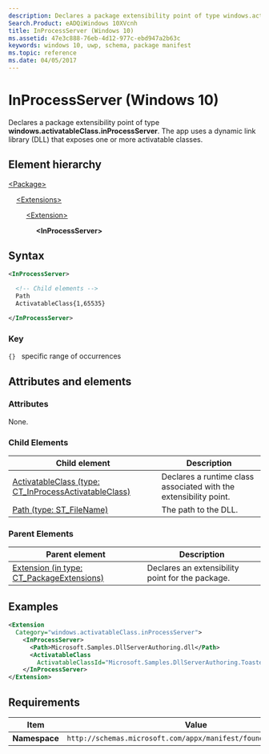 ```yaml
---
description: Declares a package extensibility point of type windows.activatableClass.inProcessServer (Windows 10).
Search.Product: eADQiWindows 10XVcnh
title: InProcessServer (Windows 10)
ms.assetid: 47e3c888-76eb-4d12-977c-ebd947a2b63c
keywords: windows 10, uwp, schema, package manifest
ms.topic: reference
ms.date: 04/05/2017
---
```


# InProcessServer (Windows 10)

Declares a package extensibility point of type **windows.activatableClass.inProcessServer**. The app uses a dynamic link library (DLL) that exposes one or more activatable classes.

## Element hierarchy

[\<Package\>](element-package.md)

&nbsp;&nbsp;&nbsp;&nbsp;[\<Extensions\>](element-extensions.md)

&nbsp;&nbsp;&nbsp;&nbsp; &nbsp;&nbsp;&nbsp;&nbsp;[\<Extension\>](element-extension.md)

&nbsp;&nbsp;&nbsp;&nbsp; &nbsp;&nbsp;&nbsp;&nbsp; &nbsp;&nbsp;&nbsp;&nbsp;**\<InProcessServer\>**

## Syntax

```xml
<InProcessServer>

  <!-- Child elements -->
  Path
  ActivatableClass{1,65535}

</InProcessServer>
```

### Key

`{}`   specific range of occurrences

## Attributes and elements

### Attributes

None.

### Child Elements

| Child element | Description |
|-|-|
| [ActivatableClass (type: CT_InProcessActivatableClass)](element-activatableclass.md) | Declares a runtime class associated with the extensibility point. |
| [Path (type: ST_FileName)](element-path.md) | The path to the DLL. |

### Parent Elements

| Parent element | Description |
|-|-|
| [Extension (in type: CT_PackageExtensions)](element-extension.md) | Declares an extensibility point for the package. |

## Examples

```xml
<Extension
  Category="windows.activatableClass.inProcessServer">
    <InProcessServer>
      <Path>Microsoft.Samples.DllServerAuthoring.dll</Path>
      <ActivatableClass
        ActivatableClassId="Microsoft.Samples.DllServerAuthoring.Toaster" ThreadingModel="both" />
    </InProcessServer>
</Extension>
```

## Requirements

| Item  | Value  |
|--|--|
| **Namespace** | `http://schemas.microsoft.com/appx/manifest/foundation/windows10` |
